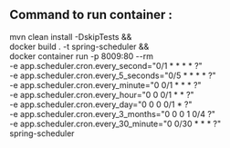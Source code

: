 Command to run container :
------------------------

mvn clean install -DskipTests && \
docker build . -t spring-scheduler && \
docker container run -p 8009:80 --rm  \
-e app.scheduler.cron.every_second="0/1 * * * * ?" \
-e app.scheduler.cron.every_5_seconds="0/5 * * * * ?" \
-e app.scheduler.cron.every_minute="0 0/1 * * * ?" \
-e app.scheduler.cron.every_hour="0 0 0/1 * * ?" \
-e app.scheduler.cron.every_day="0 0 0 0/1 * ?" \
-e app.scheduler.cron.every_3_months="0 0 0 1 0/4 ?" \
-e app.scheduler.cron.every_30_minute="0 0/30 * * * ?" \
spring-scheduler
